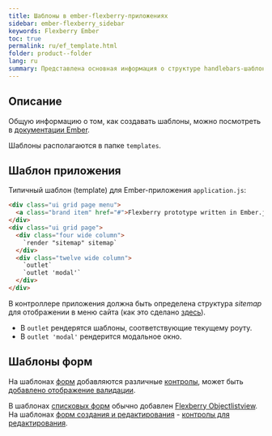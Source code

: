 ```yaml
---
title: Шаблоны в ember-flexberry-приложениях
sidebar: ember-flexberry_sidebar
keywords: Flexberry Ember
toc: true
permalink: ru/ef_template.html
folder: product--folder
lang: ru
summary: Представлена основная информация о структуре handlebars-шаблонов в ember-flexberry-приложениях.
---
```


## Описание

Общую информацию о том, как создавать шаблоны, можно посмотреть в [документации Ember](https://guides.emberjs.com/v2.4.0/templates/handlebars-basics/).

Шаблоны располагаются в папке `templates`.

## Шаблон приложения

Типичный шаблон (template) для Ember-приложения `application.js`:

```html
<div class="ui grid page menu">
  <a class="brand item" href="#">Flexberry prototype written in Ember.js</a>
</div>
<div class="ui grid page">
  <div class="four wide column">
    `render "sitemap" sitemap`
  </div>
  <div class="twelve wide column">
    `outlet`
    `outlet 'modal'`
  </div>
</div>
```

В контроллере приложения должна быть определена структура *sitemap* для отображении в меню сайта (как это сделано [здесь](ef_controller.html)).

* В `outlet` рендерятся шаблоны, соответствующие текущему роуту.
* В `outlet 'modal'` рендерится модальное окно.

## Шаблоны форм
На шаблонах [форм](ef_forms.html) добавляются различные [контролы](ef_controls.html), может быть [добавлено отображение валидации](efd_model-validation.html).

В шаблонах [списковых форм](ef_forms.html) обычно добавлен [Flexberry Objectlistview](ef_objectlistview.html).
На шаблонах [форм создания и редактирования](ef_edit-form.html) - [контролы для редактирования](ef_controls.html).

